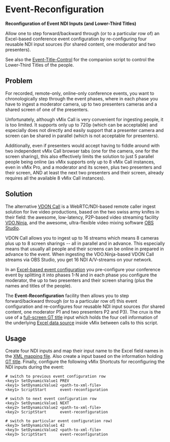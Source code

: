 
Event-Reconfiguration
=====================

**Reconfiguration of Event NDI Inputs (and Lower-Third Titles)**

Allow one to step forward/backward through (or to a particular row of)
an Excel-based conference event configuration by re-configuring four
reusable NDI input sources (for shared content, one moderator and two
presenters).

See also the [Event-Title-Control](event-title-control.md) for the
companion script to control the Lower-Third Titles of the people.

Problem
-------

For recorded, remote-only, online-only conference events, you want to
chronologically step through the event phases, where in each phase you
have to ingest a moderator camera, up to two presenters cameras and a
shared screen of one of the presenters.

Unfortunately, although vMix Call is very convenient for ingesting
people, it is too limited. It supports only up to 720p (which can be
acceptable) and especially does not directly and easily support that
a presenter camera and screen can be shared in parallel (which is not
acceptable for presenters).

Additionally, even if presenters would accept having to fiddle around
with two independent vMix Call browser tabs (one for the camera, one for
the screen sharing), this also effectively limits the solution to just
5 parallel people being online (as vMix supports only up to 8 vMix Call
instances, even in vMix Pro, and a moderator and its screen, plus two
presenters and their screen, AND at least the next two presenters and
their screen, already requires all the available 8 vMix Call instances).

Solution
--------

The alternative [VDON Call](https://github.com/rse/vdon-call/) is
a WebRTC/NDI-based remote caller ingest solution for live video
productions, based on the two swiss army knifes in their field:
the awesome, low-latency, P2P-based video streaming facility
[VDO.Ninja](https://vdo.ninja), and the awesome, ultra-flexible video
mixing software [OBS Studio](https://obsproject.org).

VDON Call allows you to ingest up to 16 streams which means 8 cameras
plus up to 8 screen sharings -- all in parallel and in advance. This
especially means that usually all people and their screens can be online
in prepared in advance to the event. When ingesting the VDO.Ninja-based
VDON Call streams via OBS Studio, you get 16 NDI A/V-streams on your
network.

In an [Excel-based event configuration](event-reconfiguration.xlsx) you
pre-configure your conference event by splitting it into phases 1-N and
in each phase you configure the moderator, the up to two presenters and
their screen sharing (plus the names and titles of the people).

The **Event-Reconfiguration** facility then allows you to step
forward/backward through (or to a particular row of) this event
configuration and re-configures four reusable NDI input sources (for
shared content, one moderator P1 and two presenters P2 and P3). The crux
is the use of a [full-screen GT title](event-reconfiguration.gtzip)
input which holds the four cell information of the underlying [Excel
data source](event-reconfiguration.xlsx) inside vMix between calls to
this script.

Usage
-----

Create four NDI inputs and map their input name to the Excel
field names in the [XML mapping file](event-reconfiguration.xml).
Also create a input based on the information holding [GT
title](event-reconfiguration.gtzip). Finally, configure the following
vMix Shortcuts for reconfiguring the NDI inputs during the event:

    # switch to previous event configuration row
    <key1> SetDynamicValue1 PREV
    <key1> SetDynamicValue2 <path-to-xml-file>
    <key1> ScriptStart      event-reconfiguration

    # switch to next event configuration row
    <key2> SetDynamicValue1 NEXT
    <key2> SetDynamicValue2 <path-to-xml-file>
    <key2> ScriptStart      event-reconfiguration

    # switch to particular event configuration row)
    <key3> SetDynamicValue1 42
    <key3> SetDynamicValue2 <path-to-xml-file>
    <key3> ScriptStart      event-reconfiguration

